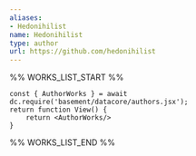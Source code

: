 ```yaml
---
aliases:
- Hedonihilist
name: Hedonihilist
type: author
url: https://github.com/hedonihilist
---
```



%% WORKS_LIST_START %%

```datacorejsx
const { AuthorWorks } = await dc.require('basement/datacore/authors.jsx');
return function View() {
    return <AuthorWorks/>
}
```
%% WORKS_LIST_END %%